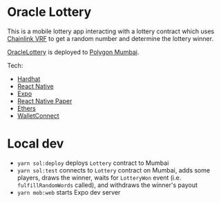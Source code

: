 # Oracle Lottery

This is a mobile lottery app interacting with a lottery contract which uses [Chainlink VRF](https://docs.chain.link/vrf/v2/introduction) to get a random number and determine the lottery winner.

[OracleLottery](/sol/contracts/OracleLottery.sol) is deployed to [Polygon Mumbai](https://mumbai.polygonscan.com/address/0xaab0920e959Fc4124cF712aF815d2bc16d331dD3).

Tech:

- [Hardhat](https://hardhat.org)
- [React Native](https://reactnative.dev/)
- [Expo](https://expo.dev)
- [React Native Paper](https://reactnativepaper.com)
- [Ethers](https://docs.ethers.org/v5/cookbook/react-native)
- [WalletConnect](https://docs.walletconnect.com/1.0/quick-start/dapps/react-native)

# Local dev

- `yarn sol:deploy` deploys `Lottery` contract to Mumbai
- `yarn sol:test` connects to `Lottery` contract on Mumbai, adds some players, draws the winner, waits for `LotteryWon` event (i.e. `fulfillRandomWords` called), and withdraws the winner's payout
- `yarn mob:web` starts Expo dev server
